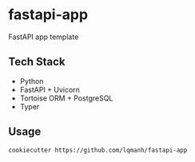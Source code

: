 # fastapi-app

FastAPI app template

## Tech Stack

- Python
- FastAPI + Uvicorn
- Tortoise ORM + PostgreSQL
- Typer

## Usage

```sh
cookiecutter https://github.com/lqmanh/fastapi-app
```
